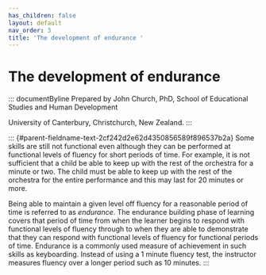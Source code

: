 ```yaml
---
has_children: false
layout: default
nav_order: 3
title: 'The development of endurance '
---
```

# The development of endurance 


::: documentByline
Prepared by John Church, PhD, School of Educational Studies and Human
Development

University of Canterbury, Christchurch, New Zealand.
:::

::: {#parent-fieldname-text-2cf242d2e62d4350856589f896537b2a}
Some skills are still not functional even although they can be performed
at functional levels of fluency for short periods of time. For example,
it is not sufficient that a child be able to keep up with the rest of
the orchestra for a minute or two. The child must be able to keep up
with the rest of the orchestra for the entire performance and this may
last for 20 minutes or more.

Being able to maintain a given level off fluency for a reasonable period
of time is referred to as *endurance*. The endurance building phase of
learning covers that period of time from when the learner begins to
respond with functional levels of fluency through to when they are able
to demonstrate that they can respond with functional levels of fluency
for functional periods of time. Endurance is a commonly used measure of
achievement in such skills as keyboarding. Instead of using a 1 minute
fluency test, the instructor measures fluency over a longer period such
as 10 minutes.
:::
